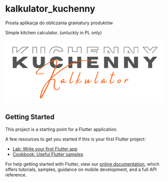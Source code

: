 # kalkulator_kuchenny

Prosta aplikacja do obliczania gramatury produktów

Simple kitchen calculator.
(unluckly in PL only)

<img src="https://github.com/toungyhug/kalkulator_kuchenny/blob/master/assets/Kuchenny.png" height="200" >

## Getting Started

This project is a starting point for a Flutter application.

A few resources to get you started if this is your first Flutter project:

- [Lab: Write your first Flutter app](https://flutter.dev/docs/get-started/codelab)
- [Cookbook: Useful Flutter samples](https://flutter.dev/docs/cookbook)

For help getting started with Flutter, view our
[online documentation](https://flutter.dev/docs), which offers tutorials,
samples, guidance on mobile development, and a full API reference.
